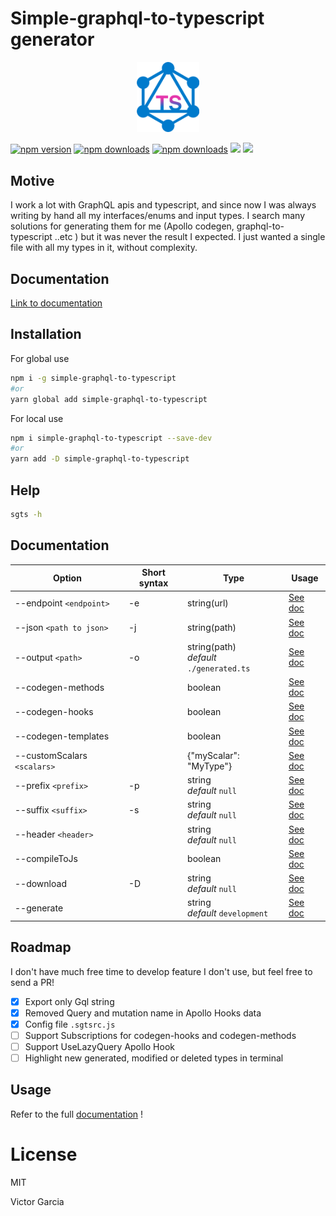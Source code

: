 # Simple-graphql-to-typescript generator

<p align="center">
  <a href='https://sgts.netlify.com/'>
    <img width='100' src="./media/logo.png" alt="sgts logo">
  </a>
</p>

[![npm version][npm-version-src]][npm-version-href]
[![npm downloads][npm-downloads-src]][npm-downloads-href]
[![npm downloads][npm-total-downloads-src]][npm-downloads-href]
<img src='https://img.shields.io/github/workflow/status/victorgarciaesgi/simple-graphql-to-typescript/Node.js%20CI'>
<img src='https://img.shields.io/npm/l/simple-graphql-to-typescript.svg'>

[npm-version-src]: https://img.shields.io/npm/v/simple-graphql-to-typescript.svg
[npm-version-href]: https://www.npmjs.com/package/simple-graphql-to-typescript
[npm-downloads-src]: https://img.shields.io/npm/dm/simple-graphql-to-typescript.svg
[npm-total-downloads-src]: https://img.shields.io/npm/dt/simple-graphql-to-typescript.svg
[npm-downloads-href]: https://www.npmjs.com/package/simple-graphql-to-typescript

## **Motive**

I work a lot with GraphQL apis and typescript, and since now I was always writing by hand all my interfaces/enums and input types.
I search many solutions for generating them for me (Apollo codegen, graphql-to-typescript ..etc ) but it was never the result I expected. I just wanted a single file with all my types in it, without complexity.

## Documentation

[Link to documentation](https://sgts.netlify.com/)

## **Installation**

For global use

```bash
npm i -g simple-graphql-to-typescript
#or
yarn global add simple-graphql-to-typescript
```

For local use

```bash
npm i simple-graphql-to-typescript --save-dev
#or
yarn add -D simple-graphql-to-typescript
```

## Help

```bash
sgts -h
```

## **Documentation**

| Option                      | Short syntax | Type                                         | Usage                                                            |
| --------------------------- | ------------ | -------------------------------------------- | ---------------------------------------------------------------- |
| --endpoint `<endpoint>`     | -e           | string(url)                                  | [See doc](https://sgts.netlify.com/options/endpoint.html)        |
| --json `<path to json>`     | -j           | string(path)                                 | [See doc](https://sgts.netlify.com/options/json.html)            |
| --output `<path>`           | -o           | string(path) <br> _default_ `./generated.ts` | [See doc](https://sgts.netlify.com/options/output.html)          |
| --codegen-methods           |              | boolean                                      | [See doc](https://sgts.netlify.com/options/generateMethods.html) |
| --codegen-hooks             |              | boolean                                      | [See doc](https://sgts.netlify.com/options/apolloHooks.html)     |
| --codegen-templates         |              | boolean                                      | [See doc](https://sgts.netlify.com/options/withGqlQueries.html)  |
| --customScalars `<scalars>` |              | {"myScalar": "MyType"}                       | [See doc](https://sgts.netlify.com/options/customScalars.html)   |
| --prefix `<prefix>`         | -p           | string <br> _default_ `null`                 | [See doc](https://sgts.netlify.com/options/prefix.html)          |
| --suffix `<suffix>`         | -s           | string <br> _default_ `null`                 | [See doc](https://sgts.netlify.com/options/suffix.html)          |
| --header `<header>`         |              | string <br> _default_ `null`                 | [See doc](https://sgts.netlify.com/options/header.html)          |
| --compileToJs               |              | boolean                                      | [See doc](https://sgts.netlify.com/options/jsMode.html)          |
| --download                  | -D           | string <br> _default_ `null`                 | [See doc](https://sgts.netlify.com/options/download.html)        |
| --generate                  |              | string <br> _default_ `development`          | [See doc](https://sgts.netlify.com/configuration/config.html)    |

## Roadmap

I don't have much free time to develop feature I don't use, but feel free to send a PR!

- [x] Export only Gql string
- [x] Removed Query and mutation name in Apollo Hooks data
- [x] Config file `.sgtsrc.js`
- [ ] Support Subscriptions for codegen-hooks and codegen-methods
- [ ] Support UseLazyQuery Apollo Hook
- [ ] Highlight new generated, modified or deleted types in terminal

## Usage

Refer to the full [documentation](https://sgts.netlify.com) !

# License

MIT

Victor Garcia
